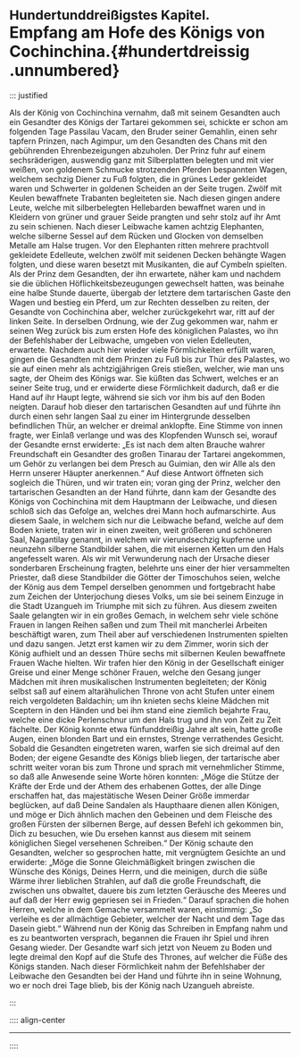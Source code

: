 # <small>Hundertunddreißigstes Kapitel.</small><br />Empfang am Hofe des Königs von Cochinchina.{#hundertdreissig .unnumbered}

::: justified

Als der König von Cochinchina vernahm, daß mit seinem Gesandten auch ein
Gesandter des Königs der Tartarei gekommen sei, schickte er schon am folgenden
Tage Passilau Vacam, den Bruder seiner Gemahlin, einen sehr tapfern Prinzen,
nach Agimpur, um den Gesandten des Chans mit den gebührenden Ehrenbezeigungen
abzuholen. Der Prinz fuhr auf einem sechsräderigen, auswendig ganz mit
Silberplatten belegten und mit vier weißen, von goldenem Schmucke strotzenden
Pferden bespannten Wagen, welchem sechzig Diener zu Fuß folgten, die in grünes
Leder gekleidet waren und Schwerter in goldenen Scheiden an der Seite trugen.
Zwölf mit Keulen bewaffnete Trabanten begleiteten sie. Nach diesen gingen andere
Leute, welche mit silberbelegten Hellebarden bewaffnet waren und in Kleidern von
grüner und grauer Seide prangten und sehr stolz auf ihr Amt zu sein schienen.
Nach dieser Leibwache kamen achtzig Elephanten, welche silberne Sessel auf dem
Rücken und Glocken von demselben Metalle am Halse trugen. Vor den Elephanten
ritten mehrere prachtvoll gekleidete Edelleute, welchen zwölf mit seidenen
Decken behängte Wagen folgten, und diese waren besetzt mit Musikanten, die auf
Cymbeln spielten. Als der Prinz dem Gesandten, der ihn erwartete, näher kam und
nachdem sie die üblichen Höflichkeitsbezeugungen gewechselt hatten, was beinahe
eine halbe Stunde dauerte, übergab der letztere dem tartarischen Gaste den Wagen
und bestieg ein Pferd, um zur Rechten desselben zu reiten, der Gesandte von
Cochinchina aber, welcher zurückgekehrt war, ritt auf der linken Seite. In
derselben Ordnung, wie der Zug gekommen war, nahm er seinen Weg zurück bis zum
ersten Hofe des königlichen Palastes, wo ihn der Befehlshaber der Leibwache,
umgeben von vielen Edelleuten, erwartete. Nachdem auch hier wieder viele
Förmlichkeiten erfüllt waren, gingen die Gesandten mit dem Prinzen zu Fuß bis
zur Thür des Palastes, wo sie auf einen mehr als achtzigjährigen Greis stießen,
welcher, wie man uns sagte, der Oheim des Königs war. Sie küßten das Schwert,
welches er an seiner Seite trug, und er erwiderte diese Förmlichkeit dadurch,
daß er die Hand auf ihr Haupt legte, während sie sich vor ihm bis auf den Boden
neigten. Darauf hob dieser den tartarischen Gesandten auf und führte ihn durch
einen sehr langen Saal zu einer im Hintergrunde desselben befindlichen Thür, an
welcher er dreimal anklopfte. Eine Stimme von innen fragte, wer Einlaß verlange
und was des Klopfenden Wunsch sei, worauf der Gesandte ernst erwiderte: „Es ist
nach dem alten Brauche wahrer Freundschaft ein Gesandter des großen Tinarau der
Tartarei angekommen, um Gehör zu verlangen bei dem Presch au Guimian, den wir
Alle als den Herrn unserer Häupter anerkennen.“ Auf diese Antwort öffneten sich
sogleich die Thüren, und wir traten ein; voran ging der Prinz, welcher den
tartarischen Gesandten an der Hand führte, dann kam der Gesandte des Königs von
Cochinchina mit dem Hauptmann der Leibwache, und diesen schloß sich das Gefolge
an, welches drei Mann hoch aufmarschirte. Aus diesem Saale, in welchem sich nur
die Leibwache befand, welche auf dem Boden kniete, traten wir in einen zweiten,
weit größeren und schöneren Saal, Nagantilay genannt, in welchem wir
vierundsechzig kupferne und neunzehn silberne Standbilder sahen, die mit
eisernen Ketten um den Hals angefesselt waren. Als wir mit Verwunderung nach der
Ursache dieser sonderbaren Erscheinung fragten, belehrte uns einer der hier
versammelten Priester, daß diese Standbilder die Götter der Timoschuhos seien,
welche der König aus dem Tempel derselben genommen und fortgebracht habe zum
Zeichen der Unterjochung dieses Volks, um sie bei seinem Einzuge in die Stadt
Uzangueh im Triumphe mit sich zu führen. Aus diesem zweiten Saale gelangten wir
in ein großes Gemach, in welchem sehr viele schöne Frauen in langen Reihen saßen
und zum Theil mit mancherlei Arbeiten beschäftigt waren, zum Theil aber auf
verschiedenen Instrumenten spielten und dazu sangen. Jetzt erst kamen wir zu dem
Zimmer, worin sich der König aufhielt und an dessen Thüre sechs mit silbernen
Keulen bewaffnete Frauen Wache hielten. Wir trafen hier den König in der
Gesellschaft einiger Greise und einer Menge schöner Frauen, welche den Gesang
junger Mädchen mit ihren musikalischen Instrumenten begleiteten; der König
selbst saß auf einem altarähulichen Throne von acht Stufen unter einem reich
vergoldeten Baldachin; um ihn knieten sechs kleine Mädchen mit Sceptern in den
Händen und bei ihm stand eine ziemlich bejahrte Frau, welche eine dicke
Perlenschnur um den Hals trug und ihn von Zeit zu Zeit fächelte. Der König
konnte etwa fünfunddreißig Jahre alt sein, hatte große Augen, einen blonden Bart
und ein ernstes, Strenge verrathendes Gesicht. Sobald die Gesandten eingetreten
waren, warfen sie sich dreimal auf den Boden; der eigene Gesandte des Königs
blieb liegen, der tartarische aber schritt weiter voran bis zum Throne und
sprach mit vernehmlicher Stimme, so daß alle Anwesende seine Worte hören
konnten: „Möge die Stütze der Kräfte der Erde und der Athem des erhabenen
Gottes, der alle Dinge erschaffen hat, das majestätische Wesen Deiner Größe
immerdar beglücken, auf daß Deine Sandalen als Haupthaare dienen allen Königen,
und möge er Dich ähnlich machen den Gebeinen und dem Fleische des großen Fürsten
der silbernen Berge, auf dessen Befehl ich gekommen bin, Dich zu besuchen, wie
Du ersehen kannst aus diesem mit seinem königlichen Siegel versehenen
Schreiben.“ Der König schaute den Gesandten, welcher so gesprochen hatte, mit
vergnügtem Gesichte an und erwiderte: „Möge die Sonne Gleichmäßigkeit bringen
zwischen die Wünsche des Königs, Deines Herrn, und die meinigen, durch die süße
Wärme ihrer lieblichen Strahlen, auf daß die große Freundschaft, die zwischen
uns obwaltet, dauere bis zum letzten Geräusche des Meeres und auf daß der Herr
ewig gepriesen sei in Frieden.“ Darauf sprachen die hohen Herren, welche in dem
Gemache versammelt waren, einstimmig: „So verleihe es der allmächtige Gebieter,
welcher der Nacht und dem Tage das Dasein giebt.“ Während nun der König das
Schreiben in Empfang nahm und es zu beantworten versprach, begannen die Frauen
ihr Spiel und ihren Gesang wieder. Der Gesandte warf sich jetzt von Neuem zu
Boden und legte dreimal den Kopf auf die Stufe des Thrones, auf welcher die Füße
des Königs standen. Nach dieser Förmlichkeit nahm der Befehlshaber der Leibwache
den Gesandten bei der Hand und führte ihn in seine Wohnung, wo er noch drei Tage
blieb, bis der König nach Uzangueh abreiste.

:::

:::: align-center
****
::::

